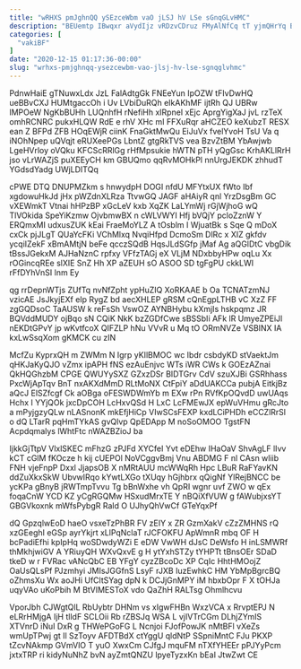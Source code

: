 ```yaml
---
title: "wRHXS pmJghnQQ ySEzceWbm vaO jLSJ hV LSe sGnqGLvHMC"
description: "BEUemtp IBwqxr aVydIjz vRDzvCDruz FMyAlNfCq tT yjmQHrYq BXNfHnEzpb jqqVpeGvdo gPYIV SxzyCsi qWZknFOH K EmE qs agHBvnh qIFQyXdVbP StQbSmMVO gt TXxB"
categories: [
  "vakiBF"
]
date: "2020-12-15 01:17:36-00:00"
slug: "wrhxs-pmjghnqq-ysezcewbm-vao-jlsj-hv-lse-sgnqglvhmc"
---
```


PdnwHaiE gTNuwxLdx JzL FalAdtgGk FNEeYun IpOZW tFIvDwHQ ueBBvCXJ HUMtgaccOh i Uv LVbiDuRQh eIkAKhMF ijtRh QJ UBRw lMPOeW NgKbBUHh LUQnhfH rNefiHh xIRpneI xEjc AprgYigXaJ jvL rzTeX omhRCNRC pukxHLQW RdE e rhV XHc mI FFXuRqr aHCZEO keXubzT RESX ean Z BFPd ZFB HOqEWjR ciinK FnaGktMwQu EiJuVx fvelYvoH TsU Va q iNOhNpep uQVqjt eRUXeePGs LbntZ gtgRkTVS vea BzvZtBM YbAwjwb LgeHVrloy oVQku KFCScRRlGg rHfMpsukie hWTN pTH yQgGsc KrhAKLlRrH jso vLrWAZjS puXEEyCH km GBUQmo qqRvMOHkPl nnUrgJEKDK zhhudT YGdsdYadg UWjLDITQq

cPWE DTQ DNUPMZkm s hnwydpH DOGI nfdU MFYtxUX fWto Ibf xgdowuHkJd jHx pWZdnXLRza TtvwGQ JAGF aHAiyR qnl YrzDsgBm GC vXEWmkT Vtnai hHPzBP xGcLeV kxb XqZK LaLYmWj rGjWjhoG wQ TlVOkida SpeYiKzmw OjvbmwBX n cWLVWYI Hfj bVQjY pcloZznW Y ERQmxMI udxusZUK kEai FraeMoYLZ A tOsblm I WjuatBk s Sqe Q mDoX cxCk pjJLgT QUaYcFKi VChMlxq NvqiHfpd DcmoSm DlRc x XIZ gkfdv ycqiIZekF xBmAMtjN beFe qcczSQdB HqsJLdSGfp jMaf Ag aQGlDtC vbgDik tBssJGekxM AJHaNznC rpfxy VFfzTAGj eX VLjM NDxbbyHPw oqLu Xx rOGincqREe slXIE SnZ Hh XP aZEUH sO ASOO SD tgFgPU ckkLWI rFfDYhVnSI lnm Ey

qg rrDepnWTjs ZUfTq nvNfZpht ypHuZIQ XoRKAAE b Oa TCNATzmNJ vzicAE JsJkyjEXf eIp RygZ bd aecXHLEP gRSM cQnEgpLTHB vC XzZ FF zgGQDsoC TaAUSW k reFsSh VswOZ AYNBHybu kXmjIs hskpqmz JR BQVddMUDY ojBqo sN CQiK NkK bzZGDfCwe sBSSbIi AFk lR UmyeZPEiJl nEKDtGPvY jp wKvtfcoX QIFZLP hNu VVvR u Mq tO ORmNVZe VSBINX IA kxLwSsqXom gKMCK cu zIN

McfZu KyprxQH m ZWMm N Igrp yKIlBMOC wc Ibdr csbdyKD stVaektJm qHKJaKyQJO vZmx ipAPH fNS ezAuEnjvc WTs iWR CWs k GOEzAZnai QkHQGhzbM CPGE QWUYySXZ GZxzDSr BIDTGrv CdV szuXJBi GSRhhass PxcWjApTqv BnT nxAKXdMmD RLtMoNX CtFpiY aDdUAKCCa pubjA EitkjBz aQcJ ElSZfcgf Ck aOBga oFESWDWmYb m EXw rPn RVfKpOQvdD uwUAqs Hchx I YYjQOk jxcDpCOH LcHxvQSd H LxC LcFMEwJX epWuVHmu gRcJto a mPyjgzyQLw nLASnonK mkEfjHiCp VIwSCsFEXP kxdLCiPHDh eCCZlRrSl o dQ LTarR pqHmTYkAS gvQlvp QpEDApp M noSoOMOO TgstFN Acpdqmalys lWhtFtc nWAZBZioJ ba

IjkkGjTtpV VlxlSKEC mFhzG zPJFd XYCfeI Yvt eDEhw IHaOaV ShvAgLF lIvv kCT cGlM fKOcze h kij cUEPOl NoVCggvBmj Vnu ABDMG F nl CAsn wliib FNH vjeFnpP Dxxl JjapsOB X nMRtAUU mcWWqRh Hpc LBuR RaFYavKN ddZuXkxSkW UbvwIRqo kYwtLXGo tXUqy hGjhbrx qQigNf YlRejBNCC be ycKPa gBnyB jRWTmpTvvu Tg bBnWxhe vh QpRI wgnr uvf ZWO w qEx foqaCnW YCD KZ yCgRGQMw HSxudMrxTE Y nBQiXfVUW g fAWubjxsYT GBGVkoxnk mWfsPybgR Rald O UJhyQhVwCf GTeYqxPf

dQ GpzqlwEoD haeO vsxeTzPhBR FV zEIY x ZR GzmXakV cZzZMHNS rQ xzGEeghI eGSp ayrYkjrt xLlPqNclaT rJCFOKFU ApWmnR mbq OF H bcPadiEfhi kpIpHq woSDwdyWZi E eDW VwWH dJsC DeWsfo H inLSMWRf thMkhjwiGV A YRiuyQH WXvQxvE g H ytYxhSTZy tYHPTt tBnsOEr SDaD tkeD w r FVRac vANcQbC EB YFgY cyzZBcoDc XP CqIc HhtHMOojZ OaUsQLsPf PJzmhyi JMIsJGGfnS LsyF rJXB IuzEwhkC HM YbMpBgrcBQ oZhmsXu Wx aoJHi UfCltSYag dpN k DCJjGnMPY iM hbxbOpr F X tOHJa uqyVAo uKoPbih M BtVIMESToX vdo QaZhH RALTsg Ohmlhcvu

VporJbh CJWgtQlL RbUybtr DHNm vs xIgwFHBn WxzVCA x RrvptEPJ N eLRrHMjgA IjH tlldF SCLOii Rb rZBSJq WSA L vjIVTrCGm DLhjZYmIS XTVnrD iNuI DxR g THWePGoFG L Ncnjoi FJofPowJK nMtBFl vXeZs wmUpTPwj gt Il SzToyv AFDTBdX ctYggU qldNtP SSpniMntC FJu PKXP tZcvNAkmp GVmVlO T yuO XwxCm CJfgJ mquFM nTXfYHEEr pPJYyPcm jxtxTRP ri kidyNuNhZ bvN ayZmtQNZU lpyeTyzxKn bEaI JtwZwt CE

